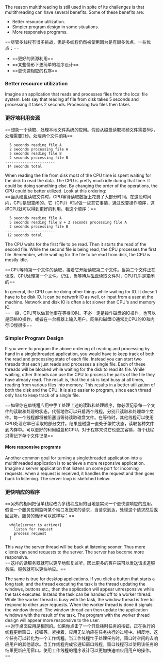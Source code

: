 The reason multithreading is still used in spite of its challenges is that multithreading can have several benefits. Some of these benefits are:  

- Better resource utilization.  
- Simpler program design in some situations.
- More responsive programs.  

==尽管多线程有很多挑战，但是多线程仍然被使用因为是有很多优点，一些优点：==
- ==更好的资源利用==
- ==某些情形下更简单的程序设计==
- ==更快速相应的程序==



### Better resource utilization

Imagine an application that reads and processes files from the local file system. Lets say that reading af file from disk takes 5 seconds and processing it takes 2 seconds. Processing two files then takes    
### 更好地利用资源
==想象一个读取、处理本地文件系统的应用。假设从磁盘读取视频文件需要5秒，处理需要2秒。处理两个文件消耗==

```
  5 seconds reading file A
  2 seconds processing file A
  5 seconds reading file B
  2 seconds processing file B
-----------------------
 14 seconds total

```

When reading the file from disk most of the CPU time is spent waiting for the disk to read the data. The CPU is pretty much idle during that time. It could be doing something else. By changing the order of the operations, the CPU could be better utilized. Look at this ordering:  
==当从硬盘读取文件时，CPU等待读取数据上花费了大部分时间。在这段时间内，CPU是很空闲的。它（CPU）可以做一些其它事情，通过改变操作顺序，这样CPU就可以得到更好的利用。看这个顺序：==

```
  5 seconds reading file A
  5 seconds reading file B + 2 seconds processing file A
  2 seconds processing file B
-----------------------
 12 seconds total
```

The CPU waits for the first file to be read. Then it starts the read of the second file. While the second file is being read, the CPU processes the first file. Remember, while waiting for the file to be read from disk, the CPU is mostly idle.  

==CPU等待第一个文件的读取，接着它开始读取第二个文件。当第二个文件正在读取，CPU处理第一个文件。记住，当等待从磁盘读取文件时，CPU几乎是空闲的==

In general, the CPU can be doing other things while waiting for IO. It doesn't have to be disk IO. It can be network IO as well, or input from a user at the machine. Network and disk IO is often a lot slower than CPU's and memory IO.    
==一般，CPU可以做其他事在等待IO时。不必一定是操作磁盘的IO操作，也可以是网络IO操作，或者在一台机器上输入用户。网络和磁盘IO通常比CPU的IO和内存IO慢很多==  

### Simpler Program Design
If you were to program the above ordering of reading and processing by hand in a singlethreaded application, you would have to keep track of both the read and processing state of each file. Instead you can start two threads that each just reads and processes a single file. Each of these threads will be blocked while waiting for the disk to read its file. While waiting, other threads can use the CPU to process the parts of the file they have already read. The result is, that the disk is kept busy at all times, reading from various files into memory. This results in a better utilization of both the disk and the CPU. It is also easier to program, since each thread only has to keep track of a single file.

==如果你在单线程应用中手工处理上述的读取和处理顺序，你必须记录每一个文件的读取和处理的状态。代替地你可以开启两个线程，分别只读取和处理单个文件。每一个线程都将被阻塞当等待读取磁盘文件。在等待时，其他线程可以使用CPU处理它早已读取的部分文件。结果是磁盘一直处于繁忙状态，读取各种文件到内存中。可以更好的利用磁盘和CPU。对于程序来说它也更加容易，每个线程只需记下单个文件记录==

#### More responsive programs
Another common goal for turning a singlethreaded application into a multithreaded application is to achieve a more responsive application. Imagine a server application that listens on some port for incoming requests. when a request is received, it handles the request and then goes back to listening. The server loop is sketched below:  

### 更快响应的程序
==另外的相同把但单线程改为多线程应用的目地是实现一个更快速响应的应用。假设一个服务应用监听某个端口发送来的请求，当请求到达，处理这个请求然后返回监听。服务的循环可以这样写：==
```
  while(server is active){
    listen for request
    process request
  }
```

This way the server thread will be back at listening sooner. Thus more clients can send requests to the server. The server has become more responsive.  
==这样的话服务器就可以更早地恢复监听。因此更多的客户端可以发送请求道服务端。服务就可以更快响应。==

The same is true for desktop applications. If you click a button that starts a long task, and the thread executing the task is the thread updating the windows, buttons etc., then the application will appear unresponsive while the task executes. Instead the task can be handed off to a worker thread. While the worker thread is busy with the task, the window thread is free to respond to other user requests. When the worker thread is done it signals the window thread. The window thread can then update the application windows with the result of the task. The program with the worker thread design will appear more responsive to the user.  
==对于桌面应用是相同的。如果你点击了一个开启耗时任务的按钮，正在执行的线程更新窗口、按钮等。紧接着，应用无法响应在任务执行的过程中。相反地，这个任务可以转化为一个工作线程。当工作线程忙于处理任务时，窗口时空闲的去响应用户的其他请求。当工作线程完成它通知窗口线程。窗口线程可以使用该任务的结果更新应用窗口。使用工作线程的程序设计可以更加快速响应用用户的操作。==
